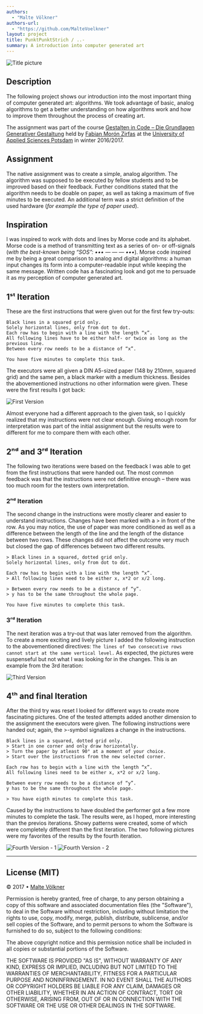```yaml
--- 
authors: 
  - "Malte Völkner"
authors-url: 
  - "https://github.com/MalteVoelkner"
layout: project
title: PunktPunktStrich / ..-
summary: A introduction into computer generated art
---
```


![Title picture](https://github.com/MalteVoelkner/PunktPunktStrich/blob/master/splash.png)

## Description
The following project shows our introduction into the most important thing of computer generated art: algorithms. We took advantage of basic, analog algorithms to get a better understanding on how algorithms work and how to improve them throughout the process of creating art.

The assignment was part of the course [Gestalten in Code – Die Grundlagen Generativer Gestaltung](https://incom.org/workspace/6886) held by [Fabian Morón Zirfas](http://fabianmoronzirfas.me/) at the [University of Applied Sciences Potsdam](https://www.fh-potsdam.de/) in winter 2016/2017.

## Assignment
The native assignment was to create a simple, analog algorithm. The algorithm was supposed to be executed by fellow students and to be improved based on their feedback. Further conditions stated that the algorithm needs to be doable on paper, as well as taking a maximum of five minutes to be executed. An additional term was a strict definition of the used hardware (*for example the type of paper used*).

## Inspiration
I was inspired to work with dots and lines by Morse code and its alphabet. Morse code is a method of transmitting text as a series of on- or off-signals (*with the best-known being “SOS”: ••• — — — •••*). Morse code inspired me by being a great comparison to analog and digital algorithms: a human input changes its form into a computer-readable input while keeping the same message. Written code has a fascinating look and got me to persuade it as my perception of computer generated art.


## 1ˢᵗ Iteration
These are the first instructions that were given out for the first few try-outs:

```
Black lines in a squared grid only.
Solely horizontal lines, only from dot to dot.
Each row has to begin with a line with the length “x”.
All following lines have to be either half- or twice as long as the previous line.
Between every row needs to be a distance of “x”.

You have five minutes to complete this task.
```

The executors were all given a DIN A5-sized paper (148 by 210mm, squared grid) and the same pen, a black marker with a medium thickness. Besides the abovementioned instructions no other information were given. These were the first results I got back:

![First Version](https://github.com/MalteVoelkner/PunktPunktStrich/blob/master/assets/images/First_Version.png)

Almost everyone had a different approach to the given task, so I quickly realized that my instructions were not clear enough. Giving enough room for interpretation was part of the initial assignment but the results were to different for me to compare them with each other.

## 2ⁿᵈ and 3ʳᵈ Iteration
The following two iterations were based on the feedback I was able to get from the first instructions that were handed out. The most common feedback was that the instructions were not definitive enough – there was too much room for the testers own interpretation. 

### 2ⁿᵈ  Iteration
 The second change in the instructions were mostly clearer and easier to understand instructions. Changes have been marked with a > in front of the row. As you may notice, the use of paper was more conditioned as well as a difference between the length of the line and the length of the distance between two rows. These changes did not affect the outcome very much but closed the gap of differences between two different results.

```
> Black lines in a squared, dotted grid only.
Solely horizontal lines, only from dot to dot.

Each row has to begin with a line with the length “x”.
> All following lines need to be either x, x*2 or x/2 long.

> Between every row needs to be a distance of “y”.
> y has to be the same throughout the whole page.

You have five minutes to complete this task.
```
### 3ʳᵈ Iteration
The next iteration was a try-out that was later removed from the algorithm. To create a more exciting and lively picture I added the following instruction to the abovementioned directives: `The lines of two consecutive rows cannot start at the same vertical level.` As expected, the pictures were suspenseful but not what I was looking for in the changes. This is an example from the 3rd iteration:

![Third Version](https://github.com/MalteVoelkner/PunktPunktStrich/blob/master/assets/images/Third_Version.png)

## 4ᵗʰ and final Iteration
After the third try was reset I looked for different ways to create more fascinating pictures. One of the tested attempts added another dimension to the assignment the executors were given. The following instructions were handed out; again, the >-symbol signalizes a change in the instructions.

```
Black lines in a squared, dotted grid only.
> Start in one corner and only draw horizontally.
> Turn the paper by atleast 90° at a moment of your choice.
> Start over the instructions from the new selected corner.

Each row has to begin with a line with the length “x”.
All following lines need to be either x, x*2 or x/2 long.

Between every row needs to be a distance of “y”.
y has to be the same throughout the whole page.

> You have eigth minutes to complete this task.
```

Caused by the instructions to have doubled the performer got a few more minutes to complete the task. The results were, as I hoped, more interesting than the previos iterations. Showy patterns were created, some of which were completely different than the first iteration. The two following pictures were my favorites of the results by the fourth iteration.

![Fourth Version - 1](https://github.com/MalteVoelkner/PunktPunktStrich/blob/master/assets/images/Fourth_Version_1.png)
![Fourth Version - 2](https://github.com/MalteVoelkner/PunktPunktStrich/blob/master/assets/images/Fourth_Version_2.png)

---

## License (MIT)

© 2017 • [Malte Völkner](https://github.com/MalteVoelkner)

Permission is hereby granted, free of charge, to any person obtaining a copy of this software and associated documentation files (the "Software"), to deal in the Software without restriction, including without limitation the rights to use, copy, modify, merge, publish, distribute, sublicense, and/or sell copies of the Software, and to permit persons to whom the Software is furnished to do so, subject to the following conditions:

The above copyright notice and this permission notice shall be included in all copies or substantial portions of the Software.

THE SOFTWARE IS PROVIDED "AS IS", WITHOUT WARRANTY OF ANY KIND, EXPRESS OR IMPLIED, INCLUDING BUT NOT LIMITED TO THE WARRANTIES OF MERCHANTABILITY, FITNESS FOR A PARTICULAR PURPOSE AND NONINFRINGEMENT. IN NO EVENT SHALL THE AUTHORS OR COPYRIGHT HOLDERS BE LIABLE FOR ANY CLAIM, DAMAGES OR OTHER LIABILITY, WHETHER IN AN ACTION OF CONTRACT, TORT OR OTHERWISE, ARISING FROM, OUT OF OR IN CONNECTION WITH THE SOFTWARE OR THE USE OR OTHER DEALINGS IN THE SOFTWARE.
